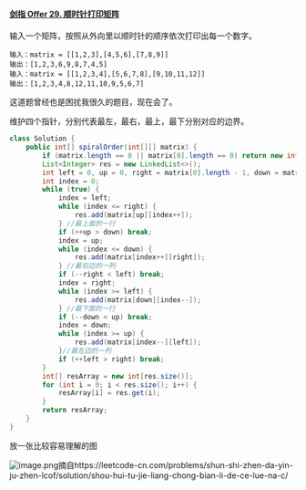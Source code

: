 #### [剑指 Offer 29. 顺时针打印矩阵](https://leetcode-cn.com/problems/shun-shi-zhen-da-yin-ju-zhen-lcof/)

输入一个矩阵，按照从外向里以顺时针的顺序依次打印出每一个数字。

```
输入：matrix = [[1,2,3],[4,5,6],[7,8,9]]
输出：[1,2,3,6,9,8,7,4,5]
输入：matrix = [[1,2,3,4],[5,6,7,8],[9,10,11,12]]
输出：[1,2,3,4,8,12,11,10,9,5,6,7]
```

这道题曾经也是困扰我很久的题目，现在会了。

维护四个指针，分别代表最左，最右，最上，最下分别对应的边界。

```java
class Solution {
    public int[] spiralOrder(int[][] matrix) {
        if (matrix.length == 0 || matrix[0].length == 0) return new int[]{};
        List<Integer> res = new LinkedList<>();
        int left = 0, up = 0, right = matrix[0].length - 1, down = matrix.length - 1;
        int index = 0;
        while (true) {
            index = left;
            while (index <= right) {
                res.add(matrix[up][index++]);
            } //最上面的一行
            if (++up > down) break; 
            index = up;
            while (index <= down) {
                res.add(matrix[index++][right]);
            } //最右边的一列
            if (--right < left) break;
            index = right;
            while (index >= left) {
                res.add(matrix[down][index--]);
            } //最下面的一行
            if (--down < up) break;
            index = down;
            while (index >= up) {
                res.add(matrix[index--][left]);
            }//最左边的一列
            if (++left > right) break;
        }
        int[] resArray = new int[res.size()];
        for (int i = 0; i < res.size(); i++) {
            resArray[i] = res.get(i);
        }
        return resArray;
    }
}
```

放一张比较容易理解的图

![image.png](https://gitee.com/20162180090/piccgo/raw/master/pic/d11f32dcf913a6ba57a712ad61d3fa5b6826a448d9998da607deb9c6ed618102-image.png)摘自https://leetcode-cn.com/problems/shun-shi-zhen-da-yin-ju-zhen-lcof/solution/shou-hui-tu-jie-liang-chong-bian-li-de-ce-lue-na-c/